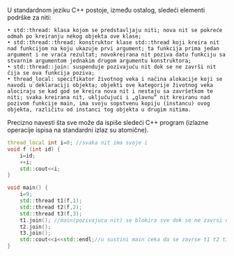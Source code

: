 U standardnom jeziku C++ postoje, između ostalog, sledeći elementi podrške za niti: 

	• std::thread: klasa kojom se predstavljaju niti; nova nit se pokreće odmah po kreiranju nekog objekta ove klase;
	• std::thread::thread: konstruktor klase std::thread koji kreira nit nad funkcijom na koju ukazuje prvi argument; ta funkcija prima jedan argument i ne vraća rezultat; novokreirana nit poziva datu funkciju sa stvarnim argumentom jednakim drugom argumentu konstruktora;
	• std::thread::join: suspenduje pozivajuću nit dok se ne završi nit čija se ova funkcija poziva;
	• thread_local: specifikator životnog veka i načina alokacije koji se navodi u deklaraciji objekta; objekti ove kategorije životnog veka alociraju se kad god se kreira nova nit i nestaju sa završetkom te niti; svaka kreirana nit, uključujući i „glavnu“ nit kreiranu nad pozivom funkcije main, ima svoju sopstvenu kopiju (instancu) ovog objekta, različitu od instanci tog objekta u drugim nitima.

Precizno navesti šta sve može da ispiše sledeći C++ program (izlazne operacije ispisa na standardni izlaz su atomične).
```c++
thread_local int i=0; //svaka nit ima svoje i
void f (int id) { 
	i=id;
	++i;
	std::cout<<i;
}

void main() {
	i=9;
	std::thread t1(f,1);
	std::thread t2(f,2);
	std::thread t3(f,3);
	t1.join(); //main(pozivajuca nit) se blokira sve dok se ne zavrsi nit ciji se join poziva(t1)
	t2.join();
	t3.join();
	std::cout<<i<<std::endl;//u sustini main ceka da se zavrse t1 t2 t3 proizvoljnim redosledom pa se tek onda ispisuje 9(i maina) pa su redosledi 2349,3249,4329...
}
```
